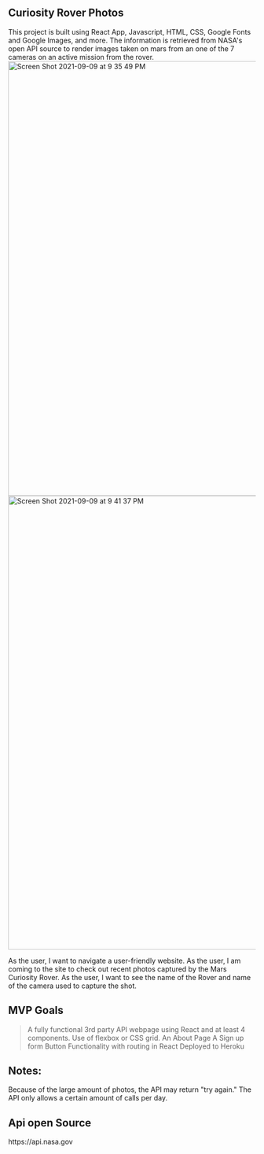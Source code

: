 
<h2>Curiosity Rover Photos</h2>
This project is built using React App, Javascript, HTML, CSS, Google Fonts and Google Images, and more. The information is retrieved from NASA's open API source to render images taken on mars from an one of the 7 cameras on an active mission from the rover. 




<img width="884" alt="Screen Shot 2021-09-09 at 9 35 49 PM" src="https://user-images.githubusercontent.com/86509310/132784751-8625d356-39c1-4423-960c-9dafedf874c4.png">

<img width="923" alt="Screen Shot 2021-09-09 at 9 41 37 PM" src="https://user-images.githubusercontent.com/86509310/132785221-fe293270-02f2-4dc3-920a-b94d9526ba25.png">


As the user, I want to navigate a user-friendly website. As the user, I am coming to the site to check out recent photos captured by the Mars Curiosity Rover. As the user, I want to see the name of the Rover and name of the camera used to capture the shot. 


## MVP Goals
> A fully functional 3rd party API webpage using React and at least 4 components. 
> Use of flexbox or CSS grid.
> An About Page
> A Sign up form
> Button Functionality with routing in React
> Deployed to Heroku 

## Notes:
Because of the large amount of photos, the API may return "try again." The API only allows a certain amount of calls per day.



<h2> Api open Source </h2>
https://api.nasa.gov


